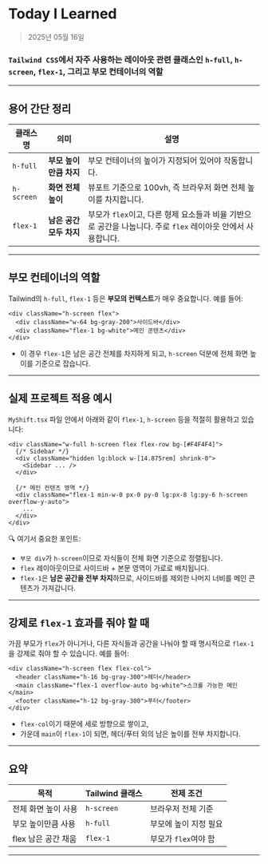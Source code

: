 # Today I Learned

> 2025년 05월 16일 

### `Tailwind CSS`에서 자주 사용하는 레이아웃 관련 클래스인 `h-full`, `h-screen`, `flex-1`, 그리고 부모 컨테이너의 역할

---

## 용어 간단 정리

| 클래스명       | 의미              | 설명                                                                   |
| ---------- | --------------- | -------------------------------------------------------------------- |
| `h-full`   | **부모 높이만큼 차지**  | 부모 컨테이너의 높이가 지정되어 있어야 작동합니다.                                         |
| `h-screen` | **화면 전체 높이**    | 뷰포트 기준으로 100vh, 즉 브라우저 화면 전체 높이를 차지합니다.                              |
| `flex-1`   | **남은 공간 모두 차지** | 부모가 `flex`이고, 다른 형제 요소들과 비율 기반으로 공간을 나눕니다. 주로 `flex` 레이아웃 안에서 사용합니다. |

---

## 부모 컨테이너의 역할

Tailwind의 `h-full`, `flex-1` 등은 **부모의 컨텍스트**가 매우 중요합니다. 예를 들어:

```tsx
<div className="h-screen flex">
  <div className="w-64 bg-gray-200">사이드바</div>
  <div className="flex-1 bg-white">메인 콘텐츠</div>
</div>
```

* 이 경우 `flex-1`은 남은 공간 전체를 차지하게 되고, `h-screen` 덕분에 전체 화면 높이를 기준으로 잡습니다.

---

## 실제 프로젝트 적용 예시

`MyShift.tsx` 파일 안에서 아래와 같이 `flex-1`, `h-screen` 등을 적절히 활용하고 있습니다:

```tsx
<div className="w-full h-screen flex flex-row bg-[#F4F4F4]">
  {/* Sidebar */}
  <div className="hidden lg:block w-[14.875rem] shrink-0">
    <Sidebar ... />
  </div>

  {/* 메인 컨텐츠 영역 */}
  <div className="flex-1 min-w-0 px-0 py-0 lg:px-8 lg:py-6 h-screen overflow-y-auto">
    ...
  </div>
</div>
```

🔍 여기서 중요한 포인트:

* `부모 div`가 `h-screen`이므로 자식들이 전체 화면 기준으로 정렬됩니다.
* `flex` 레이아웃이므로 사이드바 + 본문 영역이 가로로 배치됩니다.
* `flex-1`은 **남은 공간을 전부 차지**하므로, 사이드바를 제외한 나머지 너비를 메인 콘텐츠가 가져갑니다.

---

## 강제로 `flex-1` 효과를 줘야 할 때

가끔 부모가 `flex`가 아니거나, 다른 자식들과 공간을 나눠야 할 때 명시적으로 `flex-1`을 강제로 줘야 할 수 있습니다. 예를 들어:

```tsx
<div className="h-screen flex flex-col">
  <header className="h-16 bg-gray-300">헤더</header>
  <main className="flex-1 overflow-auto bg-white">스크롤 가능한 메인</main>
  <footer className="h-12 bg-gray-300">푸터</footer>
</div>
```

* `flex-col`이기 때문에 세로 방향으로 쌓이고,
* 가운데 `main`이 `flex-1`이 되면, 헤더/푸터 외의 남은 높이를 전부 차지합니다.

---

## 요약

| 목적            | Tailwind 클래스 | 전제 조건          |
| ------------- | ------------ | -------------- |
| 전체 화면 높이 사용   | `h-screen`   | 브라우저 전체 기준     |
| 부모 높이만큼 사용    | `h-full`     | 부모에 높이 지정 필요   |
| flex 남은 공간 채움 | `flex-1`     | 부모가 `flex`여야 함 |

---



